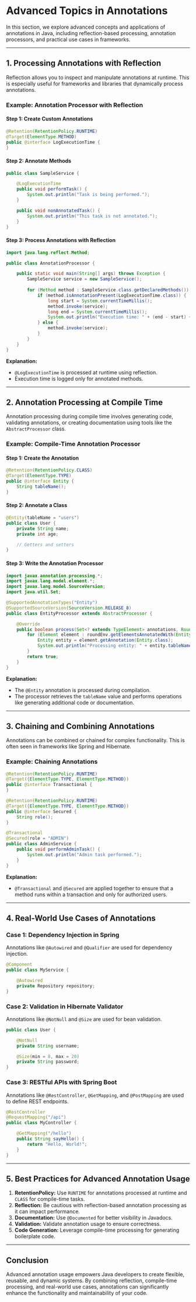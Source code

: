 # Advanced Topics in Annotations

In this section, we explore advanced concepts and applications of annotations in Java, including reflection-based processing, annotation processors, and practical use cases in frameworks.

---

## 1. **Processing Annotations with Reflection**
Reflection allows you to inspect and manipulate annotations at runtime. This is especially useful for frameworks and libraries that dynamically process annotations.

### Example: Annotation Processor with Reflection

#### Step 1: Create Custom Annotations
```java
@Retention(RetentionPolicy.RUNTIME)
@Target(ElementType.METHOD)
public @interface LogExecutionTime {
}
```

#### Step 2: Annotate Methods
```java
public class SampleService {

    @LogExecutionTime
    public void performTask() {
        System.out.println("Task is being performed.");
    }

    public void nonAnnotatedTask() {
        System.out.println("This task is not annotated.");
    }
}
```

#### Step 3: Process Annotations with Reflection
```java
import java.lang.reflect.Method;

public class AnnotationProcessor {

    public static void main(String[] args) throws Exception {
        SampleService service = new SampleService();
        
        for (Method method : SampleService.class.getDeclaredMethods()) {
            if (method.isAnnotationPresent(LogExecutionTime.class)) {
                long start = System.currentTimeMillis();
                method.invoke(service);
                long end = System.currentTimeMillis();
                System.out.println("Execution time: " + (end - start) + "ms");
            } else {
                method.invoke(service);
            }
        }
    }
}
```

**Explanation:**
- `@LogExecutionTime` is processed at runtime using reflection.
- Execution time is logged only for annotated methods.

---

## 2. **Annotation Processing at Compile Time**
Annotation processing during compile time involves generating code, validating annotations, or creating documentation using tools like the `AbstractProcessor` class.

### Example: Compile-Time Annotation Processor

#### Step 1: Create the Annotation
```java
@Retention(RetentionPolicy.CLASS)
@Target(ElementType.TYPE)
public @interface Entity {
    String tableName();
}
```

#### Step 2: Annotate a Class
```java
@Entity(tableName = "users")
public class User {
    private String name;
    private int age;

    // Getters and setters
}
```

#### Step 3: Write the Annotation Processor
```java
import javax.annotation.processing.*;
import javax.lang.model.element.*;
import javax.lang.model.SourceVersion;
import java.util.Set;

@SupportedAnnotationTypes("Entity")
@SupportedSourceVersion(SourceVersion.RELEASE_8)
public class EntityProcessor extends AbstractProcessor {

    @Override
    public boolean process(Set<? extends TypeElement> annotations, RoundEnvironment roundEnv) {
        for (Element element : roundEnv.getElementsAnnotatedWith(Entity.class)) {
            Entity entity = element.getAnnotation(Entity.class);
            System.out.println("Processing entity: " + entity.tableName());
        }
        return true;
    }
}
```

**Explanation:**
- The `@Entity` annotation is processed during compilation.
- The processor retrieves the `tableName` value and performs operations like generating additional code or documentation.

---

## 3. **Chaining and Combining Annotations**
Annotations can be combined or chained for complex functionality. This is often seen in frameworks like Spring and Hibernate.

### Example: Chaining Annotations
```java
@Retention(RetentionPolicy.RUNTIME)
@Target({ElementType.TYPE, ElementType.METHOD})
public @interface Transactional {
}

@Retention(RetentionPolicy.RUNTIME)
@Target({ElementType.TYPE, ElementType.METHOD})
public @interface Secured {
    String role();
}

@Transactional
@Secured(role = "ADMIN")
public class AdminService {
    public void performAdminTask() {
        System.out.println("Admin task performed.");
    }
}
```

**Explanation:**
- `@Transactional` and `@Secured` are applied together to ensure that a method runs within a transaction and only for authorized users.

---

## 4. **Real-World Use Cases of Annotations**

### Case 1: Dependency Injection in Spring
Annotations like `@Autowired` and `@Qualifier` are used for dependency injection.
```java
@Component
public class MyService {

    @Autowired
    private Repository repository;
}
```

### Case 2: Validation in Hibernate Validator
Annotations like `@NotNull` and `@Size` are used for bean validation.
```java
public class User {

    @NotNull
    private String username;

    @Size(min = 8, max = 20)
    private String password;
}
```

### Case 3: RESTful APIs with Spring Boot
Annotations like `@RestController`, `@GetMapping`, and `@PostMapping` are used to define REST endpoints.
```java
@RestController
@RequestMapping("/api")
public class MyController {

    @GetMapping("/hello")
    public String sayHello() {
        return "Hello, World!";
    }
}
```

---

## 5. **Best Practices for Advanced Annotation Usage**

1. **RetentionPolicy:** Use `RUNTIME` for annotations processed at runtime and `CLASS` for compile-time tasks.
2. **Reflection:** Be cautious with reflection-based annotation processing as it can impact performance.
3. **Documentation:** Use `@Documented` for better visibility in Javadocs.
4. **Validation:** Validate annotation usage to ensure correctness.
5. **Code Generation:** Leverage compile-time processing for generating boilerplate code.

---

## Conclusion
Advanced annotation usage empowers Java developers to create flexible, reusable, and dynamic systems. By combining reflection, compile-time processing, and real-world use cases, annotations can significantly enhance the functionality and maintainability of your code.

